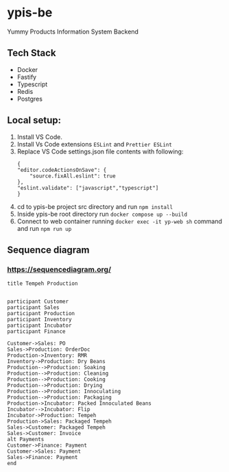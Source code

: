 # ypis-be
Yummy Products Information System Backend

## Tech Stack
- Docker
- Fastify
- Typescript
- Redis
- Postgres


## Local setup:
1. Install VS Code.
2. Install Vs Code extensions `ESLint` and `Prettier ESLint`
3. Replace VS Code settings.json file contents with following:
    ```
    {
    "editor.codeActionsOnSave": {
        "source.fixAll.eslint": true
    },
    "eslint.validate": ["javascript","typescript"]
    }
    ```
4. cd to ypis-be project src directory and run `npm install`
5. Inside ypis-be root directory run `docker compose up --build`
6. Connect to web container running `docker exec -it yp-web sh` command and run `npm run up` 


## Sequence diagram
### https://sequencediagram.org/
```
title Tempeh Production


participant Customer
participant Sales
participant Production
participant Inventory
participant Incubator
participant Finance

Customer->Sales: PO
Sales->Production: OrderDoc
Production->Inventory: RMR
Inventory->Production: Dry Beans
Production-->Production: Soaking
Production-->Production: Cleaning
Production-->Production: Cooking
Production-->Production: Drying
Production-->Production: Innoculating
Production-->Production: Packaging
Production->Incubator: Packed Innoculated Beans
Incubator-->Incubator: Flip
Incubator->Production: Tempeh
Production->Sales: Packaged Tempeh
Sales->Customer: Packaged Tempeh
Sales->Customer: Invoice
alt Payments
Customer->Finance: Payment
Customer->Sales: Payment
Sales->Finance: Payment
end

```
